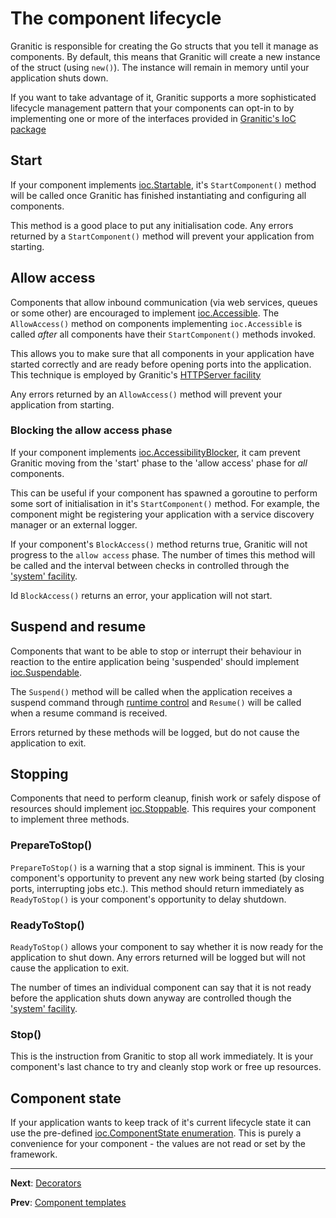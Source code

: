 # The component lifecycle

Granitic is responsible for creating the Go structs that you tell it manage as components. By default, this means that
Granitic will create a new instance of the struct (using `new()`). The instance will remain in memory until your application 
shuts down.

If you want to take advantage of it, Granitic supports a more sophisticated lifecycle management pattern that your
components can opt-in to by implementing one or more of the interfaces provided in 
[Granitic's IoC package](https://godoc.org/github.com/graniticio/granitic/ioc)


## Start

If your component implements [ioc.Startable](https://godoc.org/github.com/graniticio/granitic/ioc#Startable), it's 
`StartComponent()` method will be called once Granitic has finished instantiating and configuring all
components.

This method is a good place to put any initialisation code. Any errors returned by a `StartComponent()` method will
prevent your application from starting.

## Allow access

Components that allow inbound communication (via web services, queues or some other) are encouraged to implement
[ioc.Accessible](https://godoc.org/github.com/graniticio/granitic/ioc#Accessible). The `AllowAccess()` method
on components implementing `ioc.Accessible` is called _after_ all components have their `StartComponent()` methods
invoked.

This allows you to make sure that all components in your application have started correctly and are ready before opening
ports into the application. This technique is employed by Granitic's [HTTPServer facility](fac-http-server.md)

Any errors returned by an `AllowAccess()` method will prevent your application from starting.


### Blocking the allow access phase

If your component implements [ioc.AccessibilityBlocker](https://godoc.org/github.com/graniticio/granitic/ioc#AccessibilityBlocker),
it cam prevent Granitic moving from the 'start' phase to the 'allow access' phase for _all_ components.

This can be useful if your component has spawned a goroutine to perform some sort of initialisation in it's `StartComponent()`
method. For example, the component might be registering your application with a service discovery manager or an external
logger.

If your component's `BlockAccess()` method returns true, Granitic will not progress to the `allow access` phase. The 
number of times this method will be called and the interval between checks in controlled through the ['system' facility](adm-system.md).

Id `BlockAccess()` returns an error, your application will not start.


## Suspend and resume

Components that want to be able to stop or interrupt their behaviour in reaction to the entire application being 
'suspended' should implement [ioc.Suspendable](https://godoc.org/github.com/graniticio/granitic/ioc#Suspendable).

The `Suspend()` method will be called when the application receives a suspend command through [runtime control](rtc-index.md) 
and `Resume()` will be called when a resume command is received. 

Errors returned by these methods will be logged, but do not cause the application to exit. 

## Stopping

Components that need to perform cleanup, finish work or safely dispose of resources should implement
[ioc.Stoppable](https://godoc.org/github.com/graniticio/granitic/ioc#Stoppable). This requires your component to implement
three methods.

### PrepareToStop()

`PrepareToStop()` is a warning that a stop signal is imminent. This is your component's opportunity to prevent any new
work being started (by closing ports, interrupting jobs etc.). This method should return immediately as `ReadyToStop()`
is your component's opportunity to delay shutdown.

### ReadyToStop()

`ReadyToStop()` allows your component to say whether it is now ready for the application to shut down. Any errors
returned will be logged but will not cause the application to exit.

The number of times an individual component can say that it is not ready before the application shuts down anyway are
controlled though the ['system' facility](adm-system.md).


### Stop()

This is the instruction from Granitic to stop all work immediately. It is your component's last chance to try and 
cleanly stop work or free up resources.

## Component state

If your application wants to keep track of it's current lifecycle state it can use the pre-defined 
[ioc.ComponentState enumeration](https://godoc.org/github.com/graniticio/granitic/ioc#ComponentState). This is
purely a convenience for your component - the values are not read or set by the framework.

---
**Next**: [Decorators](ioc-decorators.md)

**Prev**: [Component templates](ioc-templates.md)
